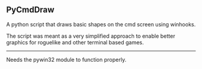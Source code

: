 PyCmdDraw
----

A python script that draws basic shapes on the cmd screen using winhooks. 

The script was meant as a very simplified approach to enable better graphics for roguelike and other terminal based games.

----

Needs the pywin32 module to function properly.
